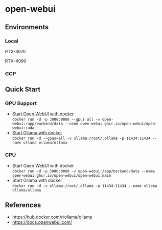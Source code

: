 # open-webui

## Environments

### Local
RTX-3070

RTX-4090

### GCP

## Quick Start
### GPU Support
* [Start Open WebUI with docker](https://docs.openwebui.com/getting-started/quick-start/#using-gpu-support)  
  `docker run -d -p 3000:8080 --gpus all -v open-webui:/app/backend/data --name open-webui ghcr.io/open-webui/open-webui:cuda` 
* [Start Ollama with docker](https://hub.docker.com/r/ollama/ollama)  
  `docker run -d --gpus=all -v ollama:/root/.ollama -p 11434:11434 --name ollama ollama/ollama`
### CPU
* Start Open WebUI with docker  
  `docker run -d -p 3000:8080 -v open-webui:/app/backend/data --name open-webui ghcr.io/open-webui/open-webui:main`
* Start Ollama with docker  
  `docker run -d -v ollama:/root/.ollama -p 11434:11434 --name ollama ollama/ollama`

## References
* https://hub.docker.com/r/ollama/ollama
* https://docs.openwebui.com/
